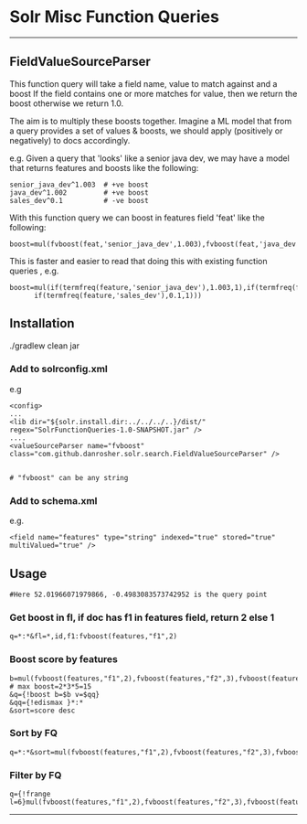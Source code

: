 # Solr Misc Function Queries

---

## FieldValueSourceParser

This function query will take a field name, value to match against and a boost
If the field contains one or more matches for value, then we return the boost
otherwise we return 1.0. 

The aim is to multiply these boosts together. Imagine a ML model that from a query
provides a set of values & boosts, we should apply (positively or negatively) to docs accordingly.
 
 e.g. Given a query that 'looks' like a senior java dev, we may have a model that returns
 features and boosts like the following:
 
    senior_java_dev^1.003  # +ve boost
    java_dev^1.002         # +ve boost
    sales_dev^0.1          # -ve boost
 
 With this function query we can boost in features field 'feat' like the following:
 
    boost=mul(fvboost(feat,'senior_java_dev',1.003),fvboost(feat,'java_dev',1.002),fvboost(feat,'sales_dev',0.1))
    
    
This is faster and easier to read that doing this with existing function queries , e.g.

    boost=mul(if(termfreq(feature,'senior_java_dev'),1.003,1),if(termfreq(feature,'java_dev'),1.002,1),
          if(termfreq(feature,'sales_dev'),0.1,1))) 
  
 
 ## Installation
 
 ./gradlew clean jar
 
 ### Add to solrconfig.xml
 
 e.g 
 
    <config>
    ... 
    <lib dir="${solr.install.dir:../../../..}/dist/" regex="SolrFunctionQueries-1.0-SNAPSHOT.jar" />
    ....
    <valueSourceParser name="fvboost" class="com.github.danrosher.solr.search.FieldValueSourceParser" />

    
    # "fvboost" can be any string
   
 ### Add to schema.xml
 
 e.g.
 
    <field name="features" type="string" indexed="true" stored="true" multiValued="true" />
    
 ## Usage
 
    #Here 52.01966071979866, -0.4983083573742952 is the query point
 
 ### Get boost in fl, if doc has f1 in features field, return 2 else 1 
    q=*:*&fl=*,id,f1:fvboost(features,"f1",2)        
    
 ### Boost score by features
 
    b=mul(fvboost(features,"f1",2),fvboost(features,"f2",3),fvboost(features,"f3",5)) # max boost=2*3*5=15
    &q={!boost b=$b v=$qq}
    &qq={!edismax }*:*
    &sort=score desc
 
 ### Sort by FQ
    q=*:*&sort=mul(fvboost(features,"f1",2),fvboost(features,"f2",3),fvboost(features,"f3",5))
    
### Filter by FQ
    q={!frange l=6}mul(fvboost(features,"f1",2),fvboost(features,"f2",3),fvboost(features,"f3",5))
    
---
        
    


    
    
      
 
 
 
 